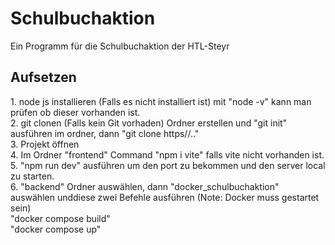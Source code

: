 # Schulbuchaktion
Ein Programm für die Schulbuchaktion der HTL-Steyr

<h2>Aufsetzen</h2>
1. node js installieren (Falls es nicht installiert ist) mit "node -v" kann man prüfen ob dieser vorhanden ist. <br>
2. git clonen (Falls kein Git vorhaden) Ordner erstellen und "git init" ausführen im ordner, dann "git clone https//.."<br>
3. Projekt öffnen<br>
4. Im Ordner "frontend" Command "npm i vite" falls vite nicht vorhanden ist.<br>
5. "npm run dev" ausführen um den port zu bekommen und den server local zu starten.<br>
6. "backend" Ordner auswählen, dann "docker_schulbuchaktion" auswählen unddiese zwei Befehle ausführen (Note: Docker muss gestartet sein)<br>
"docker compose build"<br> 
"docker compose up"<br>
